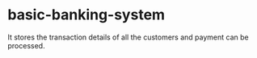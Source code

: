 # basic-banking-system
It stores the transaction details of all the customers and payment can be processed.
